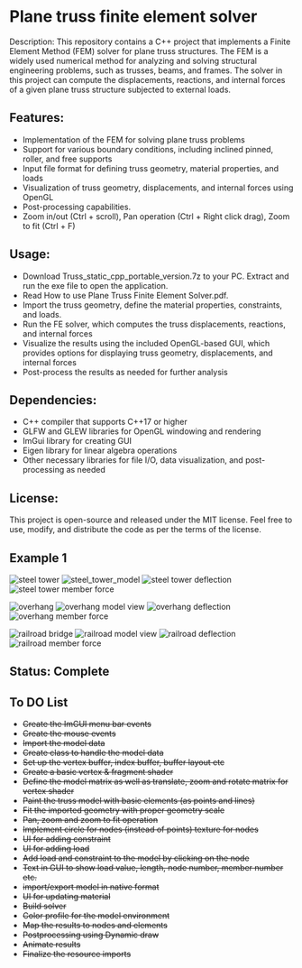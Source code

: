 # Plane truss finite element solver

Description:
This repository contains a C++ project that implements a Finite Element Method (FEM) solver for plane truss structures. The FEM is a widely used numerical method for analyzing and solving structural engineering problems, such as trusses, beams, and frames. The solver in this project can compute the displacements, reactions, and internal forces of a given plane truss structure subjected to external loads.

## Features:

- Implementation of the FEM for solving plane truss problems
- Support for various boundary conditions, including inclined pinned, roller, and free supports
- Input file format for defining truss geometry, material properties, and loads
- Visualization of truss geometry, displacements, and internal forces using OpenGL
- Post-processing capabilities.
- Zoom in/out (Ctrl + scroll), Pan operation (Ctrl + Right click drag), Zoom to fit (Ctrl + F)

## Usage:
- Download Truss_static_cpp_portable_version.7z to your PC. Extract and run the exe file to open the application.
- Read How to use Plane Truss Finite Element Solver.pdf.
- Import the truss geometry, define the material properties, constraints, and loads.
- Run the FE solver, which computes the truss displacements, reactions, and internal forces
- Visualize the results using the included OpenGL-based GUI, which provides options for displaying truss geometry, displacements, and internal forces
- Post-process the results as needed for further analysis

## Dependencies:

- C++ compiler that supports C++17 or higher
- GLFW and GLEW libraries for OpenGL windowing and rendering
- ImGui library for creating GUI
- Eigen library for linear algebra operations
- Other necessary libraries for file I/O, data visualization, and post-processing as needed

## License:
This project is open-source and released under the MIT license. Feel free to use, modify, and distribute the code as per the terms of the license.

## Example 1
![steel tower](/Images/steel_tower_ex1.PNG)
![steel_tower_model](/Images/steel_tower_ex1_model_view.PNG)
![steel tower deflection](/Images/steel_tower_ex1_defl_view.PNG)
![steel tower member force](/Images/steel_tower_ex1_mforce_view.PNG)

![overhang](/Images/overhang_ex2.PNG)
![overhang model view](/Images/overhang_ex2_model_view.PNG)
![overhang deflection](/Images/overhang_ex2_defl_view.PNG)
![overhang member force](/Images/overhang_ex2_mforce_view.PNG)

![railroad bridge](/Images/railroad_ex3.PNG)
![railroad model view](/Images/railroad_ex3_model_view.PNG)
![railroad deflection](/Images/railroad_ex3_defl_view.PNG)
![railroad member force](/Images/railroad_ex3_mforce_view.PNG)

## Status: Complete
## To DO List
- ~~Create the ImGUI menu bar events~~
- ~~Create the mouse events~~
- ~~Import the model data~~
- ~~Create class to handle the model data~~
- ~~Set up the vertex buffer, index buffer, buffer layout etc~~
- ~~Create a basic vertex & fragment shader~~
- ~~Define the model matrix as well as translate, zoom and rotate matrix for vertex shader~~
- ~~Paint the truss model with basic elements (as points and lines)~~
- ~~Fit the imported geometry with proper geometry scale~~
- ~~Pan, zoom and zoom to fit operation~~
- ~~Implement circle for nodes (instead of points) texture for nodes~~
- ~~UI for adding constraint~~
- ~~UI for adding load~~
- ~~Add load and constraint to the model by clicking on the node~~
- ~~Text in GUI to show load value, length, node number, member number etc.~~
- ~~import/export model in native format~~
- ~~UI for updating material~~
- ~~Build solver~~
- ~~Color profile for the model environment~~
- ~~Map the results to nodes and elements~~
- ~~Postprocessing using Dynamic draw~~
- ~~Animate results~~
- ~~Finalize the resource imports~~
